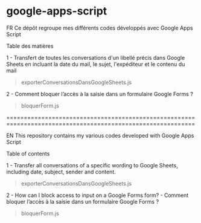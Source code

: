 # google-apps-script

FR
Ce dépôt regroupe mes différents codes développés avec Google Apps Script

Table des matières

1 - Transfert de toutes les conversations d'un libellé précis dans Google Sheets en incluant la date du mail, 
le sujet, l'expéditeur et le contenu du mail 
> exporterConversationsDansGoogleSheets.js

2 - Comment bloquer l’accès à la saisie dans un formulaire Google Forms ? 
> bloquerForm.js

============================================================================================================

EN
This repository contains my various codes developed with Google Apps Script

Table of contents

1 - Transfer all conversations of a specific wording to Google Sheets, including date, subject, sender and content. 
> exporterConversationsDansGoogleSheets.js

2 - How can I block access to input on a Google Forms form? - Comment bloquer l’accès à la saisie dans un formulaire Google Forms ? 
> bloquerForm.js

